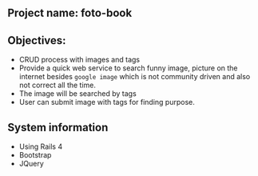 ## Project name: foto-book
## Objectives:
- CRUD process with images and tags
- Provide a quick web service to search funny image, picture on the internet
  besides `google image` which is not community driven and also not correct all
  the time.
- The image will be searched by tags
- User can submit image with tags for finding purpose.

## System information
- Using Rails 4
- Bootstrap
- JQuery

